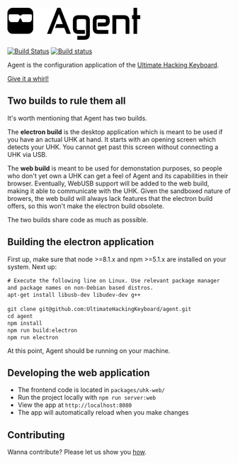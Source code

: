 ![Agent logo & text](https://raw.githubusercontent.com/UltimateHackingKeyboard/agent/master/packages/uhk-web/src/assets/images/agent-logo-with-text.png)

[![Build Status](https://travis-ci.org/UltimateHackingKeyboard/agent.svg?branch=master)](https://travis-ci.org/UltimateHackingKeyboard/agent)
[![Build status](https://ci.appveyor.com/api/projects/status/4flvi969t4lgwwk6?svg=true)](https://ci.appveyor.com/project/mondalaci/agent)

Agent is the configuration application of the [Ultimate Hacking Keyboard](https://ultimatehackingkeyboard.com/).

[Give it a whirl!](http://ultimatehackingkeyboard.github.io/agent/)

## Two builds to rule them all

It's worth mentioning that Agent has two builds.

The **electron build** is the desktop application which is meant to be used if you have an actual UHK at hand. It starts with an opening screen which detects your UHK. You cannot get past this screen without connecting a UHK via USB.

The **web build** is meant to be used for demonstation purposes, so people who don't yet own a UHK can get a feel of Agent and its capabilities in their browser. Eventually, WebUSB support will be added to the web build, making it able to communicate with the UHK. Given the sandboxed nature of browers, the web build will always lack features that the electron build offers, so this won't make the electron build obsolete.

The two builds share code as much as possible.

## Building the electron application

First up, make sure that node >=8.1.x and npm >=5.1.x are installed on your system. Next up:

```
# Execute the following line on Linux. Use relevant package manager and package names on non-Debian based distros.
apt-get install libusb-dev libudev-dev g++

git clone git@github.com:UltimateHackingKeyboard/agent.git
cd agent
npm install
npm run build:electron
npm run electron
```

At this point, Agent should be running on your machine.

## Developing the web application

- The frontend code is located in `packages/uhk-web/`
- Run the project locally with `npm run server:web`
- View the app at `http://localhost:8080`
- The app will automatically reload when you make changes

## Contributing

Wanna contribute? Please let us show you [how](CONTRIBUTING.md).
